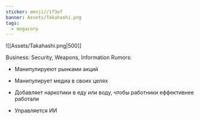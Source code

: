 ```yaml
---
sticker: emoji//1f3ef
banner: Assets/Takahashi.png
tags:
  - megacorp
---
```

![[Assets/Takahashi.png|500]]

Business: Security, Weapons, Information
Rumors: 
- Манипулируеют рынками акций
- Манипулирует медиа в своих целях
- Добавляет наркотики в еду или воду, чтобы работники еффективнее работали


- Управляется ИИ

